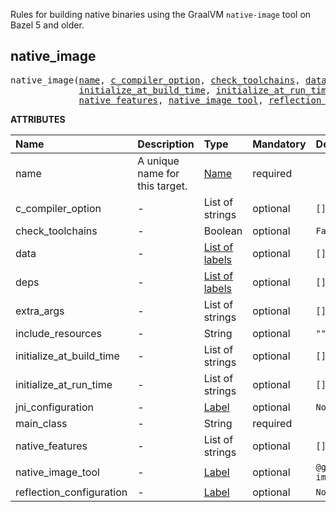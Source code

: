 <!-- Generated with Stardoc: http://skydoc.bazel.build -->

Rules for building native binaries using the GraalVM `native-image` tool on Bazel 5 and older.

<a id="native_image"></a>

## native_image

<pre>
native_image(<a href="#native_image-name">name</a>, <a href="#native_image-c_compiler_option">c_compiler_option</a>, <a href="#native_image-check_toolchains">check_toolchains</a>, <a href="#native_image-data">data</a>, <a href="#native_image-deps">deps</a>, <a href="#native_image-extra_args">extra_args</a>, <a href="#native_image-include_resources">include_resources</a>,
             <a href="#native_image-initialize_at_build_time">initialize_at_build_time</a>, <a href="#native_image-initialize_at_run_time">initialize_at_run_time</a>, <a href="#native_image-jni_configuration">jni_configuration</a>, <a href="#native_image-main_class">main_class</a>,
             <a href="#native_image-native_features">native_features</a>, <a href="#native_image-native_image_tool">native_image_tool</a>, <a href="#native_image-reflection_configuration">reflection_configuration</a>)
</pre>



**ATTRIBUTES**


| Name  | Description | Type | Mandatory | Default |
| :------------- | :------------- | :------------- | :------------- | :------------- |
| <a id="native_image-name"></a>name |  A unique name for this target.   | <a href="https://bazel.build/concepts/labels#target-names">Name</a> | required |  |
| <a id="native_image-c_compiler_option"></a>c_compiler_option |  -   | List of strings | optional | <code>[]</code> |
| <a id="native_image-check_toolchains"></a>check_toolchains |  -   | Boolean | optional | <code>False</code> |
| <a id="native_image-data"></a>data |  -   | <a href="https://bazel.build/concepts/labels">List of labels</a> | optional | <code>[]</code> |
| <a id="native_image-deps"></a>deps |  -   | <a href="https://bazel.build/concepts/labels">List of labels</a> | optional | <code>[]</code> |
| <a id="native_image-extra_args"></a>extra_args |  -   | List of strings | optional | <code>[]</code> |
| <a id="native_image-include_resources"></a>include_resources |  -   | String | optional | <code>""</code> |
| <a id="native_image-initialize_at_build_time"></a>initialize_at_build_time |  -   | List of strings | optional | <code>[]</code> |
| <a id="native_image-initialize_at_run_time"></a>initialize_at_run_time |  -   | List of strings | optional | <code>[]</code> |
| <a id="native_image-jni_configuration"></a>jni_configuration |  -   | <a href="https://bazel.build/concepts/labels">Label</a> | optional | <code>None</code> |
| <a id="native_image-main_class"></a>main_class |  -   | String | required |  |
| <a id="native_image-native_features"></a>native_features |  -   | List of strings | optional | <code>[]</code> |
| <a id="native_image-native_image_tool"></a>native_image_tool |  -   | <a href="https://bazel.build/concepts/labels">Label</a> | optional | <code>@graalvm//:native-image</code> |
| <a id="native_image-reflection_configuration"></a>reflection_configuration |  -   | <a href="https://bazel.build/concepts/labels">Label</a> | optional | <code>None</code> |


